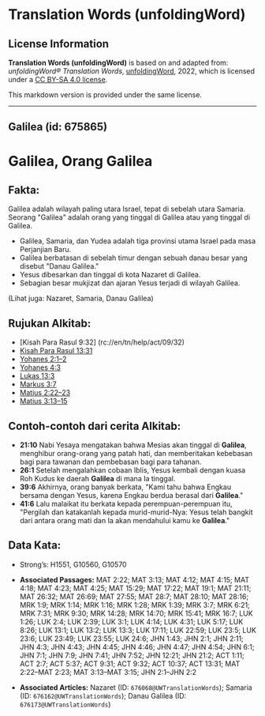 # Translation Words (unfoldingWord)

## License Information

**Translation Words (unfoldingWord)** is based on and adapted from: _unfoldingWord® Translation Words_, [unfoldingWord](https://unfoldingword.org/utw), 2022, which is licensed under a [CC BY-SA 4.0 license](https://creativecommons.org/licenses/by-sa/4.0/legalcode.en).

This markdown version is provided under the same license.



--------------------------------

## Galilea (id: 675865)

Galilea, Orang Galilea
======================

Fakta:
------

Galilea adalah wilayah paling utara Israel, tepat di sebelah utara Samaria. Seorang "Galilea" adalah orang yang tinggal di Galilea atau yang tinggal di Galilea.

* Galilea, Samaria, dan Yudea adalah tiga provinsi utama Israel pada masa Perjanjian Baru.
* Galilea berbatasan di sebelah timur dengan sebuah danau besar yang disebut "Danau Galilea."
* Yesus dibesarkan dan tinggal di kota Nazaret di Galilea.
* Sebagian besar mukjizat dan ajaran Yesus terjadi di wilayah Galilea.

(Lihat juga: Nazaret, Samaria, Danau Galilea)

Rujukan Alkitab:
----------------

* \[Kisah Para Rasul 9:32] (rc://en/tn/help/act/09/32\)
* [Kisah Para Rasul 13:31](https://ref.ly/Acts0:0)
* [Yohanes 2:1–2](https://ref.ly/John2:1-John2:2)
* [Yohanes 4:3](https://ref.ly/John4:3)
* [Lukas 13:3](https://ref.ly/Luke13:3)
* [Markus 3:7](https://ref.ly/Mark3:7)
* [Matius 2:22–23](https://ref.ly/Matt2:22-Matt2:23)
* [Matius 3:13–15](https://ref.ly/Matt3:13-Matt3:15)

Contoh\-contoh dari cerita Alkitab:
-----------------------------------

* **21:10** Nabi Yesaya mengatakan bahwa Mesias akan tinggal di **Galilea**, menghibur orang\-orang yang patah hati, dan memberitakan kebebasan bagi para tawanan dan pembebasan bagi para tahanan.
* **26:1** Setelah mengalahkan cobaan Iblis, Yesus kembali dengan kuasa Roh Kudus ke daerah **Galilea** di mana Ia tinggal.
* **39:6** Akhirnya, orang banyak berkata, "Kami tahu bahwa Engkau bersama dengan Yesus, karena Engkau berdua berasal dari **Galilea**."
* **41:6** Lalu malaikat itu berkata kepada perempuan\-perempuan itu, "Pergilah dan katakanlah kepada murid\-murid\-Nya: Yesus telah bangkit dari antara orang mati dan Ia akan mendahului kamu ke **Galilea**."

Data Kata:
----------

* Strong’s: H1551, G10560, G10570

* **Associated Passages:** MAT 2:22; MAT 3:13; MAT 4:12; MAT 4:15; MAT 4:18; MAT 4:23; MAT 4:25; MAT 15:29; MAT 17:22; MAT 19:1; MAT 21:11; MAT 26:32; MAT 26:69; MAT 27:55; MAT 28:7; MAT 28:10; MAT 28:16; MRK 1:9; MRK 1:14; MRK 1:16; MRK 1:28; MRK 1:39; MRK 3:7; MRK 6:21; MRK 7:31; MRK 9:30; MRK 14:28; MRK 14:70; MRK 15:41; MRK 16:7; LUK 1:26; LUK 2:4; LUK 2:39; LUK 3:1; LUK 4:14; LUK 4:31; LUK 5:17; LUK 8:26; LUK 13:1; LUK 13:2; LUK 13:3; LUK 17:11; LUK 22:59; LUK 23:5; LUK 23:6; LUK 23:49; LUK 23:55; LUK 24:6; JHN 1:43; JHN 2:1; JHN 2:11; JHN 4:3; JHN 4:43; JHN 4:45; JHN 4:46; JHN 4:47; JHN 4:54; JHN 6:1; JHN 7:1; JHN 7:9; JHN 7:41; JHN 7:52; JHN 12:21; JHN 21:2; ACT 1:11; ACT 2:7; ACT 5:37; ACT 9:31; ACT 9:32; ACT 10:37; ACT 13:31; MAT 2:22–MAT 2:23; MAT 3:13–MAT 3:15; JHN 2:1–JHN 2:2
* **Associated Articles:** Nazaret (ID: `676068@UWTranslationWords`); Samaria (ID: `676162@UWTranslationWords`); Danau Galilea (ID: `676173@UWTranslationWords`)

